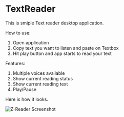 # TextReader

This is smiple Text reader desktop application.

How to use:

1. Open application
2. Copy text you want to listen and paste on Textbox
3. Hit play button and app starts to read your text

Features:

1. Multiple voices available
2. Show current reading status
3. Show current reading text
4. Play/Pause

Here is how it looks.

![Z-Reader Screenshot](https://zsrestawp.blob.core.windows.net/misc/ZReaderSC.png)
